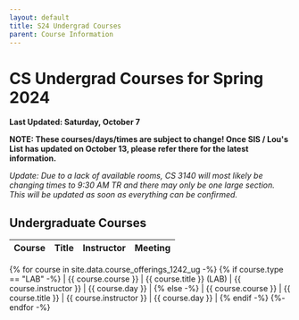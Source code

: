 ```yaml
---
layout: default
title: S24 Undergrad Courses
parent: Course Information
---
```


# CS Undergrad Courses for Spring 2024

__Last Updated: Saturday, October 7__

__NOTE: These courses/days/times are subject to change!  Once SIS / Lou's List has updated on October 13, please refer there for the latest information.__

_Update: Due to a lack of available rooms, CS 3140 will most likely be changing times to 9:30 AM TR and there may only be one large section.  This will be updated as soon as everything can be confirmed._

## Undergraduate Courses

| Course        | Title          | Instructor |  Meeting |      
|:-------------|:------------------|:------|:-------|
{% for course in site.data.course_offerings_1242_ug -%}
{% if course.type == "LAB" -%}
| {{ course.course }} | {{ course.title }} (LAB) | {{ course.instructor }} | {{ course.day }} |
{% else -%}
| {{ course.course }} | {{ course.title }} | {{ course.instructor }} | {{ course.day }} |
{% endif -%}
{%- endfor -%}


